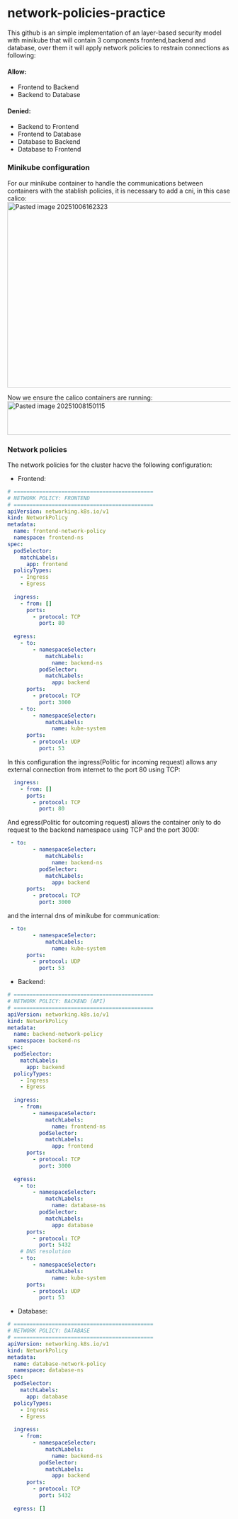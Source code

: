 # network-policies-practice
This github is an simple implementation of an layer-based security model with minikube that will contain 3 components frontend,backend and database, over them it will apply network policies to restrain connections as following:
#### Allow:
- Frontend to Backend
- Backend to Database
#### Denied:
- Backend to Frontend
- Frontend to Database
- Database to Backend
- Database to Frontend
### Minikube configuration
For our minikube container to handle the communications between containers with the stablish policies, it is necessary to add a cni, in this case calico:
<img width="1286" height="419" alt="Pasted image 20251006162323" src="https://github.com/user-attachments/assets/c4e460a9-94fe-43fa-baef-ab18a1512aab" />

Now we ensure the calico containers are running:
<img width="941" height="76" alt="Pasted image 20251008150115" src="https://github.com/user-attachments/assets/aa67ba00-5602-4116-8ff3-69338dd78cd9" />

### Network policies
The network policies for the cluster hacve the following configuration:
- Frontend:
```yaml
# ============================================
# NETWORK POLICY: FRONTEND
# ============================================
apiVersion: networking.k8s.io/v1
kind: NetworkPolicy
metadata:
  name: frontend-network-policy
  namespace: frontend-ns
spec:
  podSelector:
    matchLabels:
      app: frontend
  policyTypes:
    - Ingress
    - Egress
  
  ingress:
    - from: []
      ports:
        - protocol: TCP
          port: 80
  
  egress:
    - to:
        - namespaceSelector:
            matchLabels:
              name: backend-ns
          podSelector:
            matchLabels:
              app: backend
      ports:
        - protocol: TCP
          port: 3000
    - to:
        - namespaceSelector:
            matchLabels:
              name: kube-system
      ports:
        - protocol: UDP
          port: 53
```
In this configuration the ingress(Politic for incoming request) allows any external connection from internet to the port 80 using TCP:
```yaml
  ingress:
    - from: []
      ports:
        - protocol: TCP
          port: 80
```
And egress(Politic for outcoming request) allows the container only to do request to the backend namespace using TCP and the port 3000:
```yaml
 - to:
        - namespaceSelector:
            matchLabels:
              name: backend-ns
          podSelector:
            matchLabels:
              app: backend
      ports:
        - protocol: TCP
          port: 3000
```


and the internal dns of minikube for communication:
```yaml
 - to:
        - namespaceSelector:
            matchLabels:
              name: kube-system
      ports:
        - protocol: UDP
          port: 53
```
- Backend:
```yaml
# ============================================
# NETWORK POLICY: BACKEND (API)
# ============================================
apiVersion: networking.k8s.io/v1
kind: NetworkPolicy
metadata:
  name: backend-network-policy
  namespace: backend-ns
spec:
  podSelector:
    matchLabels:
      app: backend
  policyTypes:
    - Ingress
    - Egress
  
  ingress:
    - from:
        - namespaceSelector:
            matchLabels:
              name: frontend-ns
          podSelector:
            matchLabels:
              app: frontend
      ports:
        - protocol: TCP
          port: 3000
  
  egress:
    - to:
        - namespaceSelector:
            matchLabels:
              name: database-ns
          podSelector:
            matchLabels:
              app: database
      ports:
        - protocol: TCP
          port: 5432
    # DNS resolution
    - to:
        - namespaceSelector:
            matchLabels:
              name: kube-system
      ports:
        - protocol: UDP
          port: 53
```

- Database:
```yaml
# ============================================
# NETWORK POLICY: DATABASE
# ============================================
apiVersion: networking.k8s.io/v1
kind: NetworkPolicy
metadata:
  name: database-network-policy
  namespace: database-ns
spec:
  podSelector:
    matchLabels:
      app: database
  policyTypes:
    - Ingress
    - Egress
  
  ingress:
    - from:
        - namespaceSelector:
            matchLabels:
              name: backend-ns
          podSelector:
            matchLabels:
              app: backend
      ports:
        - protocol: TCP
          port: 5432
  
  egress: []
```
